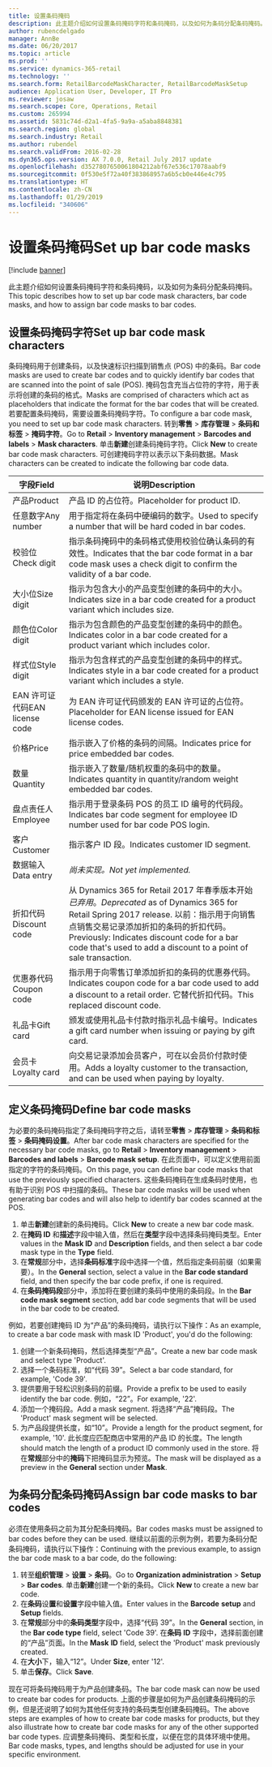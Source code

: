 ```yaml
---
title: 设置条码掩码
description: 此主题介绍如何设置条码掩码字符和条码掩码，以及如何为条码分配条码掩码。
author: rubencdelgado
manager: AnnBe
ms.date: 06/20/2017
ms.topic: article
ms.prod: ''
ms.service: dynamics-365-retail
ms.technology: ''
ms.search.form: RetailBarcodeMaskCharacter, RetailBarcodeMaskSetup
audience: Application User, Developer, IT Pro
ms.reviewer: josaw
ms.search.scope: Core, Operations, Retail
ms.custom: 265994
ms.assetid: 5831c74d-d2a1-4fa5-9a9a-a5aba8848381
ms.search.region: global
ms.search.industry: Retail
ms.author: rubendel
ms.search.validFrom: 2016-02-28
ms.dyn365.ops.version: AX 7.0.0, Retail July 2017 update
ms.openlocfilehash: d3527807650061804212abf67e536c17078aabf9
ms.sourcegitcommit: 0f530e5f72a40f383868957a6b5cb0e446e4c795
ms.translationtype: HT
ms.contentlocale: zh-CN
ms.lasthandoff: 01/29/2019
ms.locfileid: "340606"
---
```

# <a name="set-up-bar-code-masks"></a><span data-ttu-id="9d911-103">设置条码掩码</span><span class="sxs-lookup"><span data-stu-id="9d911-103">Set up bar code masks</span></span>

[!include [banner](includes/banner.md)]

<span data-ttu-id="9d911-104">此主题介绍如何设置条码掩码字符和条码掩码，以及如何为条码分配条码掩码。</span><span class="sxs-lookup"><span data-stu-id="9d911-104">This topic describes how to set up bar code mask characters, bar code masks, and how to assign bar code masks to bar codes.</span></span>

## <a name="set-up-bar-code-mask-characters"></a><span data-ttu-id="9d911-105">设置条码掩码字符</span><span class="sxs-lookup"><span data-stu-id="9d911-105">Set up bar code mask characters</span></span>

<span data-ttu-id="9d911-106">条码掩码用于创建条码，以及快速标识扫描到销售点 (POS) 中的条码。</span><span class="sxs-lookup"><span data-stu-id="9d911-106">Bar code masks are used to create bar codes and to quickly identify bar codes that are scanned into the point of sale (POS).</span></span> <span data-ttu-id="9d911-107">掩码包含充当占位符的字符，用于表示将创建的条码的格式。</span><span class="sxs-lookup"><span data-stu-id="9d911-107">Masks are comprised of characters which act as placeholders that indicate the format for the bar codes that will be created.</span></span> <span data-ttu-id="9d911-108">若要配置条码掩码，需要设置条码掩码字符。</span><span class="sxs-lookup"><span data-stu-id="9d911-108">To configure a bar code mask, you need to set up bar code mask characters.</span></span> <span data-ttu-id="9d911-109">转到**零售** &gt; **库存管理** &gt; **条码和标签** &gt; **掩码字符**。</span><span class="sxs-lookup"><span data-stu-id="9d911-109">Go to **Retail** &gt; **Inventory management** &gt; **Barcodes and labels** &gt; **Mask characters**.</span></span> <span data-ttu-id="9d911-110">单击**新建**创建条码掩码字符。</span><span class="sxs-lookup"><span data-stu-id="9d911-110">Click **New** to create bar code mask characters.</span></span> <span data-ttu-id="9d911-111">可创建掩码字符以表示以下条码数据。</span><span class="sxs-lookup"><span data-stu-id="9d911-111">Mask characters can be created to indicate the following bar code data.</span></span>

| <span data-ttu-id="9d911-112">字段</span><span class="sxs-lookup"><span data-stu-id="9d911-112">Field</span></span>            | <span data-ttu-id="9d911-113">说明</span><span class="sxs-lookup"><span data-stu-id="9d911-113">Description</span></span> |
|------------------|-------------|
| <span data-ttu-id="9d911-114">产品</span><span class="sxs-lookup"><span data-stu-id="9d911-114">Product</span></span>          | <span data-ttu-id="9d911-115">产品 ID 的占位符。</span><span class="sxs-lookup"><span data-stu-id="9d911-115">Placeholder for product ID.</span></span> |
| <span data-ttu-id="9d911-116">任意数字</span><span class="sxs-lookup"><span data-stu-id="9d911-116">Any number</span></span>       | <span data-ttu-id="9d911-117">用于指定将在条码中硬编码的数字。</span><span class="sxs-lookup"><span data-stu-id="9d911-117">Used to specify a number that will be hard coded in bar codes.</span></span> |
| <span data-ttu-id="9d911-118">校验位</span><span class="sxs-lookup"><span data-stu-id="9d911-118">Check digit</span></span>      | <span data-ttu-id="9d911-119">指示条码掩码中的条码格式使用校验位确认条码的有效性。</span><span class="sxs-lookup"><span data-stu-id="9d911-119">Indicates that the bar code format in a bar code mask uses a check digit to confirm the validity of a bar code.</span></span> |
| <span data-ttu-id="9d911-120">大小位</span><span class="sxs-lookup"><span data-stu-id="9d911-120">Size digit</span></span>       | <span data-ttu-id="9d911-121">指示为包含大小的产品变型创建的条码中的大小。</span><span class="sxs-lookup"><span data-stu-id="9d911-121">Indicates size in a bar code created for a product variant which includes size.</span></span> |
| <span data-ttu-id="9d911-122">颜色位</span><span class="sxs-lookup"><span data-stu-id="9d911-122">Color digit</span></span>      | <span data-ttu-id="9d911-123">指示为包含颜色的产品变型创建的条码中的颜色。</span><span class="sxs-lookup"><span data-stu-id="9d911-123">Indicates color in a bar code created for a product variant which includes color.</span></span> |
| <span data-ttu-id="9d911-124">样式位</span><span class="sxs-lookup"><span data-stu-id="9d911-124">Style digit</span></span>      | <span data-ttu-id="9d911-125">指示为包含样式的产品变型创建的条码中的样式。</span><span class="sxs-lookup"><span data-stu-id="9d911-125">Indicates style in a bar code created for a product variant which includes a style.</span></span> |
| <span data-ttu-id="9d911-126">EAN 许可证代码</span><span class="sxs-lookup"><span data-stu-id="9d911-126">EAN license code</span></span> | <span data-ttu-id="9d911-127">为 EAN 许可证代码颁发的 EAN 许可证的占位符。</span><span class="sxs-lookup"><span data-stu-id="9d911-127">Placeholder for EAN license issued for EAN license codes.</span></span> |
| <span data-ttu-id="9d911-128">价格</span><span class="sxs-lookup"><span data-stu-id="9d911-128">Price</span></span>            | <span data-ttu-id="9d911-129">指示嵌入了价格的条码的间隔。</span><span class="sxs-lookup"><span data-stu-id="9d911-129">Indicates price for price embedded bar codes.</span></span> |
| <span data-ttu-id="9d911-130">数量</span><span class="sxs-lookup"><span data-stu-id="9d911-130">Quantity</span></span>         | <span data-ttu-id="9d911-131">指示嵌入了数量/随机权重的条码中的数量。</span><span class="sxs-lookup"><span data-stu-id="9d911-131">Indicates quantity in quantity/random weight embedded bar codes.</span></span> |
| <span data-ttu-id="9d911-132">盘点责任人</span><span class="sxs-lookup"><span data-stu-id="9d911-132">Employee</span></span>         | <span data-ttu-id="9d911-133">指示用于登录条码 POS 的员工 ID 编号的代码段。</span><span class="sxs-lookup"><span data-stu-id="9d911-133">Indicates bar code segment for employee ID number used for bar code POS login.</span></span> |
| <span data-ttu-id="9d911-134">客户</span><span class="sxs-lookup"><span data-stu-id="9d911-134">Customer</span></span>         | <span data-ttu-id="9d911-135">指示客户 ID 段。</span><span class="sxs-lookup"><span data-stu-id="9d911-135">Indicates customer ID segment.</span></span> |
| <span data-ttu-id="9d911-136">数据输入</span><span class="sxs-lookup"><span data-stu-id="9d911-136">Data entry</span></span>       | <span data-ttu-id="9d911-137">*尚未实现。*</span><span class="sxs-lookup"><span data-stu-id="9d911-137">*Not yet implemented.*</span></span> |
| <span data-ttu-id="9d911-138">折扣代码</span><span class="sxs-lookup"><span data-stu-id="9d911-138">Discount code</span></span>    | <span data-ttu-id="9d911-139">从 Dynamics 365 for Retail 2017 年春季版本开始*已弃用*。</span><span class="sxs-lookup"><span data-stu-id="9d911-139">*Deprecated* as of Dynamics 365 for Retail Spring 2017 release.</span></span> <span data-ttu-id="9d911-140">以前：指示用于向销售点销售交易记录添加折扣的条码的折扣代码。</span><span class="sxs-lookup"><span data-stu-id="9d911-140">Previously: Indicates discount code for a bar code that's used to add a discount to a point of sale transaction.</span></span> |
| <span data-ttu-id="9d911-141">优惠券代码</span><span class="sxs-lookup"><span data-stu-id="9d911-141">Coupon code</span></span>      | <span data-ttu-id="9d911-142">指示用于向零售订单添加折扣的条码的优惠券代码。</span><span class="sxs-lookup"><span data-stu-id="9d911-142">Indicates coupon code for a bar code used to add a discount to a retail order.</span></span> <span data-ttu-id="9d911-143">它替代折扣代码。</span><span class="sxs-lookup"><span data-stu-id="9d911-143">This replaced discount code.</span></span> |
| <span data-ttu-id="9d911-144">礼品卡</span><span class="sxs-lookup"><span data-stu-id="9d911-144">Gift card</span></span>        | <span data-ttu-id="9d911-145">颁发或使用礼品卡付款时指示礼品卡编号。</span><span class="sxs-lookup"><span data-stu-id="9d911-145">Indicates a gift card number when issuing or paying by gift card.</span></span> |
| <span data-ttu-id="9d911-146">会员卡</span><span class="sxs-lookup"><span data-stu-id="9d911-146">Loyalty card</span></span>     | <span data-ttu-id="9d911-147">向交易记录添加会员客户，可在以会员价付款时使用。</span><span class="sxs-lookup"><span data-stu-id="9d911-147">Adds a loyalty customer to the transaction, and can be used when paying by loyalty.</span></span> |

## <a name="define-bar-code-masks"></a><span data-ttu-id="9d911-148">定义条码掩码</span><span class="sxs-lookup"><span data-stu-id="9d911-148">Define bar code masks</span></span>

<span data-ttu-id="9d911-149">为必要的条码掩码指定了条码掩码字符之后，请转至**零售** &gt; **库存管理** &gt; **条码和标签** &gt; **条码掩码设置**。</span><span class="sxs-lookup"><span data-stu-id="9d911-149">After bar code mask characters are specified for the necessary bar code masks, go to **Retail** &gt; **Inventory management** &gt; **Barcodes and labels** &gt; **Barcode mask setup**.</span></span> <span data-ttu-id="9d911-150">在此页面中，可以定义使用前面指定的字符的条码掩码。</span><span class="sxs-lookup"><span data-stu-id="9d911-150">On this page, you can define bar code masks that use the previously specified characters.</span></span> <span data-ttu-id="9d911-151">这些条码掩码在生成条码时使用，也有助于识别 POS 中扫描的条码。</span><span class="sxs-lookup"><span data-stu-id="9d911-151">These bar code masks will be used when generating bar codes and will also help to identify bar codes scanned at the POS.</span></span>

1. <span data-ttu-id="9d911-152">单击**新建**创建新的条码掩码。</span><span class="sxs-lookup"><span data-stu-id="9d911-152">Click **New** to create a new bar code mask.</span></span>
2. <span data-ttu-id="9d911-153">在**掩码 ID** 和**描述**字段中输入值，然后在**类型**字段中选择条码掩码类型。</span><span class="sxs-lookup"><span data-stu-id="9d911-153">Enter values in the **Mask ID** and **Description** fields, and then select a bar code mask type in the **Type** field.</span></span>
3. <span data-ttu-id="9d911-154">在**常规**部分中，选择**条码标准**字段中选择一个值，然后指定条码前缀（如果需要）。</span><span class="sxs-lookup"><span data-stu-id="9d911-154">In the **General** section, select a value in the **Bar code standard** field, and then specify the bar code prefix, if one is required.</span></span>
4. <span data-ttu-id="9d911-155">在**条码掩码段**部分中，添加将在要创建的条码中使用的条码段。</span><span class="sxs-lookup"><span data-stu-id="9d911-155">In the **Bar code mask segment** section, add bar code segments that will be used in the bar code to be created.</span></span>

<span data-ttu-id="9d911-156">例如，若要创建掩码 ID 为“产品”的条码掩码，请执行以下操作：</span><span class="sxs-lookup"><span data-stu-id="9d911-156">As an example, to create a bar code mask with mask ID 'Product', you'd do the following:</span></span>

1. <span data-ttu-id="9d911-157">创建一个新条码掩码，然后选择类型“产品”。</span><span class="sxs-lookup"><span data-stu-id="9d911-157">Create a new bar code mask and select type 'Product'.</span></span>
2. <span data-ttu-id="9d911-158">选择一个条码标准，如“代码 39”。</span><span class="sxs-lookup"><span data-stu-id="9d911-158">Select a bar code standard, for example, 'Code 39'.</span></span>
3. <span data-ttu-id="9d911-159">提供要用于轻松识别条码的前缀。</span><span class="sxs-lookup"><span data-stu-id="9d911-159">Provide a prefix to be used to easily identify the bar code.</span></span> <span data-ttu-id="9d911-160">例如，“22”。</span><span class="sxs-lookup"><span data-stu-id="9d911-160">For example, '22'.</span></span>
4. <span data-ttu-id="9d911-161">添加一个掩码段。</span><span class="sxs-lookup"><span data-stu-id="9d911-161">Add a mask segment.</span></span> <span data-ttu-id="9d911-162">将选择“产品”掩码段。</span><span class="sxs-lookup"><span data-stu-id="9d911-162">The 'Product' mask segment will be selected.</span></span>
5. <span data-ttu-id="9d911-163">为产品段提供长度，如“10”。</span><span class="sxs-lookup"><span data-stu-id="9d911-163">Provide a length for the product segment, for example, '10'.</span></span> <span data-ttu-id="9d911-164">此长度应匹配商店中常用的产品 ID 的长度。</span><span class="sxs-lookup"><span data-stu-id="9d911-164">The length should match the length of a product ID commonly used in the store.</span></span> <span data-ttu-id="9d911-165">将在**常规**部分中的**掩码**下把掩码显示为预览。</span><span class="sxs-lookup"><span data-stu-id="9d911-165">The mask will be displayed as a preview in the **General** section under **Mask**.</span></span>

## <a name="assign-bar-code-masks-to-bar-codes"></a><span data-ttu-id="9d911-166">为条码分配条码掩码</span><span class="sxs-lookup"><span data-stu-id="9d911-166">Assign bar code masks to bar codes</span></span>

<span data-ttu-id="9d911-167">必须在使用条码之前为其分配条码掩码。</span><span class="sxs-lookup"><span data-stu-id="9d911-167">Bar codes masks must be assigned to bar codes before they can be used.</span></span> <span data-ttu-id="9d911-168">继续以前面的示例为例，若要为条码分配条码掩码，请执行以下操作：</span><span class="sxs-lookup"><span data-stu-id="9d911-168">Continuing with the previous example, to assign the bar code mask to a bar code, do the following:</span></span>

1. <span data-ttu-id="9d911-169">转至**组织管理** &gt; **设置** &gt; **条码**。</span><span class="sxs-lookup"><span data-stu-id="9d911-169">Go to **Organization administration** &gt; **Setup** &gt; **Bar codes**.</span></span> <span data-ttu-id="9d911-170">单击**新建**创建一个新的条码。</span><span class="sxs-lookup"><span data-stu-id="9d911-170">Click **New** to create a new bar code.</span></span>
2. <span data-ttu-id="9d911-171">在**条码**设**置**和**设置**字段中输入值。</span><span class="sxs-lookup"><span data-stu-id="9d911-171">Enter values in the **Barcode** **setup** and **Setup** fields.</span></span>
3. <span data-ttu-id="9d911-172">在**常规**部分中的**条码类型**字段中，选择“代码 39”。</span><span class="sxs-lookup"><span data-stu-id="9d911-172">In the **General** section, in the **Bar code type** field, select 'Code 39'.</span></span> <span data-ttu-id="9d911-173">在**条码** **ID** 字段中，选择前面创建的“产品”页面。</span><span class="sxs-lookup"><span data-stu-id="9d911-173">In the **Mask** **ID** field, select the 'Product' mask previously created.</span></span>
4. <span data-ttu-id="9d911-174">在**大小**下，输入“12”。</span><span class="sxs-lookup"><span data-stu-id="9d911-174">Under **Size**, enter '12'.</span></span>
5. <span data-ttu-id="9d911-175">单击**保存**。</span><span class="sxs-lookup"><span data-stu-id="9d911-175">Click **Save**.</span></span>

<span data-ttu-id="9d911-176">现在可将条码掩码用于为产品创建条码。</span><span class="sxs-lookup"><span data-stu-id="9d911-176">The bar code mask can now be used to create bar codes for products.</span></span> <span data-ttu-id="9d911-177">上面的步骤是如何为产品创建条码掩码的示例，但是还说明了如何为其他任何支持的条码类型创建条码掩码。</span><span class="sxs-lookup"><span data-stu-id="9d911-177">The above steps are examples of how to create bar code masks for products, but they also illustrate how to create bar code masks for any of the other supported bar code types.</span></span> <span data-ttu-id="9d911-178">应调整条码掩码、类型和长度，以便在您的具体环境中使用。</span><span class="sxs-lookup"><span data-stu-id="9d911-178">Bar code masks, types, and lengths should be adjusted for use in your specific environment.</span></span>
